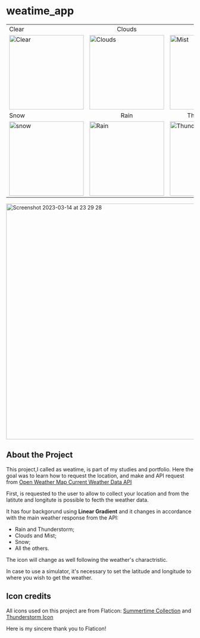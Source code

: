 # weatime_app


<table>
<tr>
  <td>Clear</td>
  <td style="text-align: center">Clouds</td>
  <td style="text-align: center">Mist</td>
</tr>
<tr>
  <td><img width="200" alt="Clear" src="https://user-images.githubusercontent.com/61297641/225186331-c1ff2976-81db-4bcb-98c2-dde2b96100f4.png"></td>
  <td><img width="200" alt="Clouds" src="https://user-images.githubusercontent.com/61297641/225186355-e85fbb11-78da-436d-afe0-ed9ef81e4eeb.png"></td>
  <td><img width="200" alt="Mist" src="https://user-images.githubusercontent.com/61297641/225186361-8f8725a7-837b-41ea-8d10-0c00620179ca.png"></td>
</tr>
<tr>
  <td>Snow</td>
  <td style="text-align: center">Rain</td>
  <td style="text-align: center">Thunderstorm</td>
</tr>
<tr>
  <td><img width="200" alt="snow" src="https://user-images.githubusercontent.com/61297641/225186363-60b44efb-8445-4dfc-9075-ef2c69db580a.png"></td>
  <td><img width="200" alt="Rain" src="https://user-images.githubusercontent.com/61297641/225186372-cfe8e1a9-40aa-4cb9-8e87-b331127654c7.png"></td>
  <td><img width="200" alt="Thunderstorm" src="https://user-images.githubusercontent.com/61297641/225186368-3a20aa3f-fbf8-43a8-b297-688553b99860.png"></td>
</tr>
</table>

<a href="https://youtu.be/Enk1RlXAmtc" target="_blank"> <img width="634" alt="Screenshot 2023-03-14 at 23 29 28" src="https://user-images.githubusercontent.com/61297641/225189766-5a5a7dc7-474e-4c53-84fd-8f697fc69307.png"></a>




## About the Project

This project,I called as weatime, is part of my studies and portfolio. Here the goal was to learn how to request the location, and make and API request from [Open Weather Map Current Weather Data API](https://openweathermap.org/current#parameter)

First, is requested to the user to allow to collect your location and from the latitute and longitute is possible to fecth the weather data.

It has four backgorund using **Linear Gradient** and it changes in accordance with the main weather response from the API:
* Rain and Thunderstorm;
* Clouds and Mist;
* Snow;
* All the others.

The icon will change as well following the weather's charactristic.

In case to use a simulator, it's necessary to set the latitude and longitude to where you wish to get the weather.


## Icon credits

All icons used on this project are from Flaticon: [Summertime Collection](https://www.flaticon.com/free-icons/summertime) and [Thunderstorm Icon](https://www.flaticon.com/free-icons/thunder)

Here is my sincere thank you to Flaticon!
